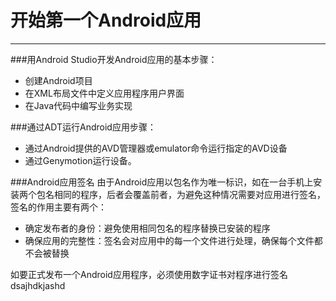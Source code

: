 # 开始第一个Android应用
---
###用Android Studio开发Android应用的基本步骤：
* 创建Android项目
* 在XML布局文件中定义应用程序用户界面
* 在Java代码中编写业务实现

###通过ADT运行Android应用步骤：
* 通过Android提供的AVD管理器或emulator命令运行指定的AVD设备
* 通过Genymotion运行设备。

###Android应用签名
由于Android应用以包名作为唯一标识，如在一台手机上安装两个包名相同的程序，后者会覆盖前者，为避免这种情况需要对应用进行签名，签名的作用主要有两个：
* 确定发布者的身份：避免使用相同包名的程序替换已安装的程序
* 确保应用的完整性：签名会对应用中的每一个文件进行处理，确保每个文件都不会被替换

如要正式发布一个Android应用程序，必须使用数字证书对程序进行签名
dsajhdkjashd


